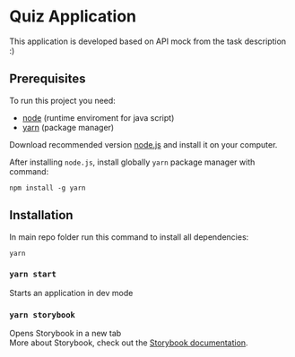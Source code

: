 # Quiz Application

This application is developed based on API mock from the task description :)

## Prerequisites

To run this project you need:

- [node](https://nodejs.org/en/) (runtime enviroment for java script)
- [yarn](https://yarnpkg.com/) (package manager)

Download recommended version [node.js](https://nodejs.org/en/) and install it on your computer.

After installing `node.js`, install globally `yarn` package manager with command:

```
npm install -g yarn
```

## Installation

In main repo folder run this command to install all dependencies:

```
yarn
```

### `yarn start`

Starts an application in dev mode

### `yarn storybook`

Opens Storybook in a new tab<br>
More about Storybook, check out the [Storybook documentation](https://storybook.js.org/).
